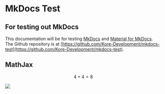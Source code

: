 # MkDocs Test
## For testing out MkDocs
This documentation will be for testing [MkDocs](https://www.mkdocs.org/) and [Material for MkDocs](https://squidfunk.github.io/mkdocs-material/). The Github repository is at [https://github.com/Kore-Development/mkdocs-test](https://github.com/Kore-Development/mkdocs-test).
## MathJax
$$
4+4=8
$$

![](https://cdn.pqtato.pw/minotar.net/helm/Pqtato99/64.png)

